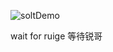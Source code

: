 ![soltDemo](https://socialify.git.ci/tiantianlikeU/slot_demo/image?description=1&forks=1&issues=1&language=1&name=1&owner=1&pulls=1&stargazers=1&theme=Light)

wait for ruige
等待锐哥